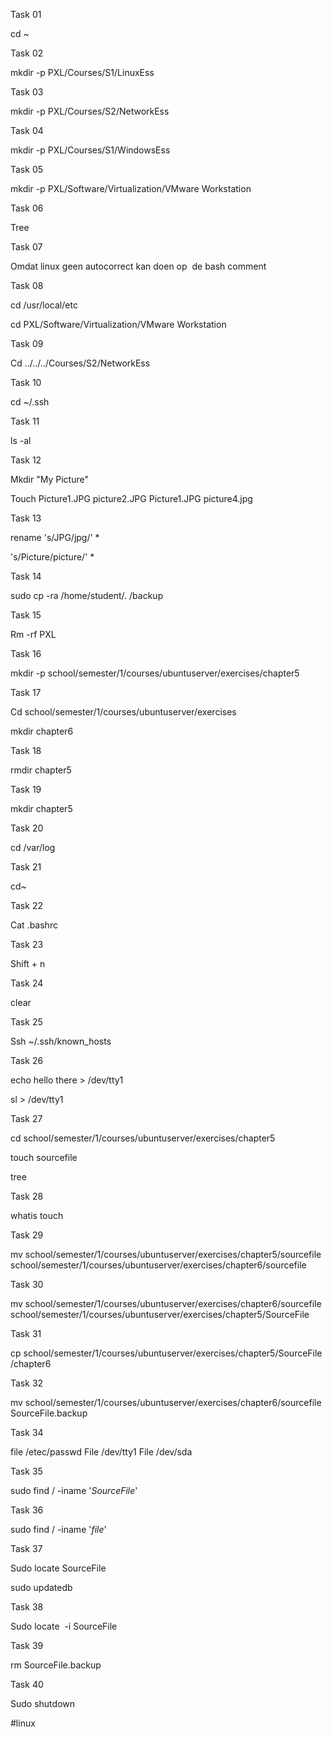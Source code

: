    

Task 01

cd ~

Task 02

mkdir -p PXL/Courses/S1/LinuxEss

Task 03

mkdir -p PXL/Courses/S2/NetworkEss

Task 04

mkdir -p PXL/Courses/S1/WindowsEss

Task 05

mkdir -p PXL/Software/Virtualization/VMware Workstation

Task 06

Tree

Task 07

Omdat linux geen autocorrect kan doen op  de bash comment

Task 08

cd /usr/local/etc

cd PXL/Software/Virtualization/VMware Workstation

Task 09

Cd ../../../Courses/S2/NetworkEss

Task 10

cd ~/.ssh

Task 11

ls -al

Task 12

Mkdir "My Picture"

Touch Picture1.JPG picture2.JPG Picture1.JPG picture4.jpg

Task 13

rename 's/JPG/jpg/' *

's/Picture/picture/' *

Task 14

sudo cp -ra /home/student/. /backup

Task 15

Rm -rf PXL

Task 16

mkdir -p school/semester/1/courses/ubuntuserver/exercises/chapter5

Task 17

Cd school/semester/1/courses/ubuntuserver/exercises

mkdir chapter6

Task 18

rmdir chapter5

Task 19

mkdir chapter5

Task 20

cd /var/log

Task 21

cd~

Task 22

Cat .bashrc

Task 23

Shift + n

Task 24

clear

Task 25

Ssh ~/.ssh/known_hosts

Task 26

echo hello there > /dev/tty1

sl > /dev/tty1

Task 27

cd school/semester/1/courses/ubuntuserver/exercises/chapter5

touch sourcefile

tree

Task 28

whatis touch

Task 29

mv school/semester/1/courses/ubuntuserver/exercises/chapter5/sourcefile school/semester/1/courses/ubuntuserver/exercises/chapter6/sourcefile

Task 30

mv school/semester/1/courses/ubuntuserver/exercises/chapter6/sourcefile school/semester/1/courses/ubuntuserver/exercises/chapter5/SourceFile

Task 31

cp school/semester/1/courses/ubuntuserver/exercises/chapter5/SourceFile /chapter6

Task 32

mv school/semester/1/courses/ubuntuserver/exercises/chapter6/sourcefile SourceFile.backup

Task 34

file /etec/passwd File /dev/tty1 File /dev/sda

Task 35

sudo find / -iname '*SourceFile*'

Task 36

sudo find / -iname '*file*'

Task 37

Sudo locate SourceFile

sudo updatedb

Task 38

Sudo locate  -i SourceFile

Task 39

rm SourceFile.backup

Task 40

Sudo shutdown

#linux 